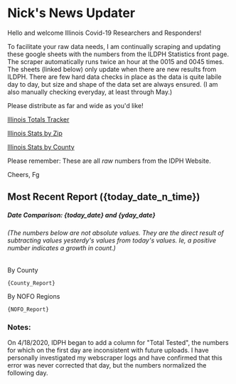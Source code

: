 # Nick's News Updater

Hello and welcome Illinois Covid-19 Researchers and Responders!

To facilitate your raw data needs, I am continually scraping and updating these google sheets with the numbers from the ILDPH Statistics front page.
The scraper automatically runs twice an hour at the 0015 and 0045 times. The sheets (linked below) only update when there are new results from ILDPH.
There are few hard data checks in place as the data is quite labile day to day, but size and shape of the data set are always ensured. 
(I am also manually checking everyday, at least through May.)

Please distribute as far and wide as you'd like!

[Illinois Totals Tracker](https://drive.google.com/open?id=1MWNebArAjjTTtJdxQcnUakShSbADhccx3xw28L2Nflo)

[Illinois Stats by Zip](https://drive.google.com/open?id=11P36C4z4B2vIXSfgchfAwWfLRnUD0zqg0Ki-MWCiC58)

[Illinois Stats by County](https://drive.google.com/open?id=1sbLLUOqEv_s2eOh3iQyWRw7JOB8rixfu1oBXgPy8zP8)

Please remember: These are all _raw_ numbers from the IDPH Website.

Cheers, Fg

## Most Recent Report ({today_date_n_time})
##### Date Comparison: {today_date} and {yday_date}
###### (The numbers below are not absolute values. They are the direct result of subtracting values yesterdy's values from today's values. Ie, a positive number indicates a growth in count.)

By County

```
{County_Report}
```

By NOFO Regions

```
{NOFO_Report}
```


### Notes:
On 4/18/2020, IDPH began to add a column for "Total Tested", the numbers for which on the first day are inconsistent with future uploads.
I have personally investigated my webscraper logs and have confirmed that this error was never corrected that day, but the numbers normalized the following day.
